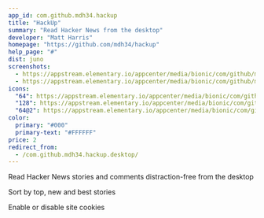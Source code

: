 ```yaml
---
app_id: com.github.mdh34.hackup
title: "HackUp"
summary: "Read Hacker News from the desktop"
developer: "Matt Harris"
homepage: "https://github.com/mdh34/hackup"
help_page: "#"
dist: juno
screenshots:
  - https://appstream.elementary.io/appcenter/media/bionic/com/github/mdh34.hackup/044FD7807523A1D3D1359CA0E7AC4813/screenshots/image-1_orig.png
  - https://appstream.elementary.io/appcenter/media/bionic/com/github/mdh34.hackup/044FD7807523A1D3D1359CA0E7AC4813/screenshots/image-2_orig.png
icons:
  "64": https://appstream.elementary.io/appcenter/media/bionic/com/github/mdh34.hackup/044FD7807523A1D3D1359CA0E7AC4813/icons/64x64/com.github.mdh34.hackup_com.github.mdh34.hackup.png
  "128": https://appstream.elementary.io/appcenter/media/bionic/com/github/mdh34.hackup/044FD7807523A1D3D1359CA0E7AC4813/icons/128x128/com.github.mdh34.hackup_com.github.mdh34.hackup.png
  "64@2": https://appstream.elementary.io/appcenter/media/bionic/com/github/mdh34.hackup/044FD7807523A1D3D1359CA0E7AC4813/icons/64x64@2/com.github.mdh34.hackup_com.github.mdh34.hackup.png
color:
  primary: "#000"
  primary-text: "#FFFFFF"
price: 2
redirect_from:
  - /com.github.mdh34.hackup.desktop/
---
```


<p>Read Hacker News stories and comments distraction-free from the desktop</p>
<p>Sort by top, new and best stories</p>
<p>Enable or disable site cookies</p>